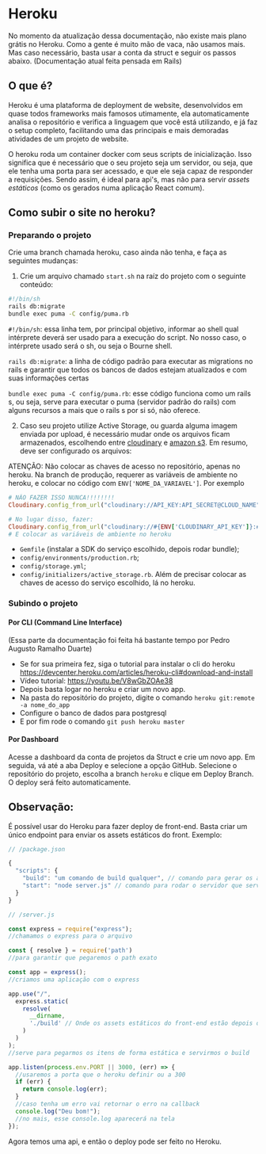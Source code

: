 # Heroku


No momento da atualização dessa documentação, não existe mais plano grátis no Heroku. Como a gente é muito mão de vaca, não usamos mais. Mas caso necessário, basta usar a conta da struct e seguir os passos abaixo.
(Documentação atual feita pensada em Rails)

## O que é?
Heroku é uma plataforma de deployment de website, desenvolvidos em quase todos frameworks mais famosos utimamente, ela automaticamente analisa o repositório e verifica a linguagem que você está utilizando, e já faz o setup completo, facilitando uma das principais e mais demoradas atividades de um projeto de website.

O heroku roda um container docker com seus scripts de inicialização. Isso significa que é necessário que o seu projeto seja um servidor, ou seja, que ele tenha uma porta para ser acessado, e que ele seja capaz de responder a requisições. Sendo assim, é ideal para api's, mas não para servir _assets estáticos_ (como os gerados numa aplicação React comum).


## Como subir o site no heroku?


### Preparando o projeto


Crie uma branch chamada heroku, caso ainda não tenha, e faça as seguintes mudanças:

1. Crie um arquivo chamado `start.sh` na raíz do projeto com o seguinte conteúdo:

```sh
#!/bin/sh
rails db:migrate
bundle exec puma -C config/puma.rb
```

`#!/bin/sh`: essa linha tem, por principal objetivo, informar ao shell qual intérprete deverá ser usado para a execução do script. No nosso caso, o intérprete usado será o sh, ou seja o Bourne shell.

`rails db:migrate`: a linha de código padrão para executar as migrations no rails e garantir que todos os bancos de dados estejam atualizados e com suas informações certas


`bundle exec puma -C config/puma.rb`: esse código funciona como um rails s, ou seja, serve para executar o puma (servidor padrão do rails) com alguns recursos a mais que o rails s por si só, não oferece.


2. Caso seu projeto utilize Active Storage, ou guarda alguma imagem enviada por upload, é necessário mudar onde os arquivos ficam armazenados, escolhendo entre [cloudinary](https://cloudinary.com/documentation/ruby_rails_quickstart) e [amazon s3](https://devcenter.heroku.com/articles/active-storage-on-heroku). Em resumo, deve ser configurado os arquivos:

ATENÇÃO: Não colocar as chaves de acesso no repositório, apenas no heroku. Na branch de produção, requerer as variáveis de ambiente no heroku, e colocar no código com `ENV['NOME_DA_VARIAVEL']`. Por exemplo
```ruby
# NÃO FAZER ISSO NUNCA!!!!!!!! 
Cloudinary.config_from_url("cloudinary://API_KEY:API_SECRET@CLOUD_NAME")

# No lugar disso, fazer:
Cloudinary.config_from_url("cloudinary://#{ENV['CLOUDINARY_API_KEY']}:#{ENV['CLOUDINARY_API_SECRET']}@#{ENV['CLOUDINARY_CLOUD_NAME']}")
# E colocar as variáveis de ambiente no heroku
```

- `Gemfile` (instalar a SDK do serviço escolhido, depois rodar bundle);
- `config/environments/production.rb`;
- `config/storage.yml`;
- `config/initializers/active_storage.rb`.
Além de precisar colocar as chaves de acesso do serviço escolhido, lá no heroku.


### Subindo o projeto

#### Por CLI (Command Line Interface)
(Essa parte da documentação foi feita há bastante tempo por Pedro Augusto Ramalho Duarte)
- Se for sua primeira fez, siga o tutorial para instalar o cli do heroku https://devcenter.heroku.com/articles/heroku-cli#download-and-install
- Vídeo tutorial: https://youtu.be/V8wGbZOAe38
- Depois basta logar no heroku e criar um novo app.
- Na pasta do repositório do projeto, digite o comando ```heroku git:remote -a nome_do_app```
- Configure o banco de dados para postgresql
- E por fim rode o comando ```git push heroku master```

#### Por Dashboard

Acesse a dashboard da conta de projetos da Struct e crie um novo app. Em seguida, vá até a aba Deploy e selecione a opção GitHub. Selecione o repositório do projeto, escolha a branch `heroku` e clique em Deploy Branch. O deploy será feito automaticamente.

## Observação:

É possível usar do Heroku para fazer deploy de front-end. Basta criar um único endpoint para enviar os assets estáticos do front. Exemplo:


```js
// /package.json

{
  "scripts": {
    "build": "um comando de build qualquer", // comando para gerar os assets estáticos
    "start": "node server.js" // comando para rodar o servidor que servirá os assets
  }
}


```

```js
// /server.js

const express = require("express");
//chamamos o express para o arquivo

const { resolve } = require('path')
//para garantir que pegaremos o path exato

const app = express();
//criamos uma aplicação com o express

app.use("/", 
  express.static(
    resolve(
      __dirname,
      './build' // Onde os assets estáticos do front-end estão depois de rodar yarn build
    )
  )
);
//serve para pegarmos os itens de forma estática e servirmos o build

app.listen(process.env.PORT || 3000, (err) => {
  //usaremos a porta que o heroku definir ou a 300
  if (err) {
    return console.log(err);
  }
  //caso tenha um erro vai retornar o erro na callback
  console.log("Deu bom!");
  //no mais, esse console.log aparecerá na tela
});
```

Agora temos uma api, e então o deploy pode ser feito no Heroku.
